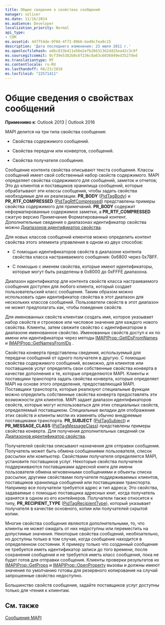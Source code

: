 ```yaml
---
title: Общие сведения о свойствах сообщений
manager: soliver
ms.date: 11/16/2014
ms.audience: Developer
localization_priority: Normal
api_type:
- COM
ms.assetid: 447f54de-9f0d-4f73-89b6-bed9cfea9c15
description: 'Дата последнего изменения: 23 июля 2011 г.'
ms.openlocfilehash: edbc833b411e56e2efb26631362dd25ea42c3c9f
ms.sourcegitcommit: 0cf39e5382b8c6f236c8a63c6036849ed3527ded
ms.translationtype: MT
ms.contentlocale: ru-RU
ms.lasthandoff: 08/23/2018
ms.locfileid: "22571411"
---
```

# <a name="message-properties-overview"></a>Общие сведения о свойствах сообщений

  
  
**Применимо к**: Outlook 2013 | Outlook 2016 
  
MAPI делится на три типа свойства сообщения:
  
- Свойства содержимого сообщений.
    
- Свойства передачи или конвертов, сообщений.
    
- Свойства получателя сообщения.
    
Сообщение контента свойства описывают текста сообщения. Классы сообщений имеет свой собственный набор свойств содержимого. MAPI определяет свойства содержимого для сообщений, заметок и отчетов; Это до клиентов и поставщиков хранилища сообщений, которые обрабатывают эти классы сообщения, чтобы задать свойства необходимые для их реализации. **PR_BODY** ([PidTagBody](pidtagbody-canonical-property.md)) и **PR_RTF_COMPRESSED** ([PidTagRtfCompressed](pidtagrtfcompressed-canonical-property.md)) представлены примеры свойства содержимого для примечаний. **PR_BODY** содержит неформатированные содержимое заметки, а **PR_RTF_COMPRESSED** сжатую версию Примечание Форматированный контент. Дополнительные сведения о диапазонах идентификатор свойства можно [Диапазонов идентификатор свойства](property-identifier-ranges.md).
  
Для новых классов сообщений клиентов можно определить контент свойства этого элемента управления в одном из двух способов:
  
- С помощью идентификаторов свойств в диапазоне контента свойства класса настраиваемого сообщения: 0x6800 через 0x7BFF.
    
- С помощью с именем свойства, которые имеют идентификаторы, которые могут быть разделены в 0x8000 до 0xFFFE диапазона.
    
Диапазон идентификатор для контента свойств класса настраиваемого сообщения доступен для любого клиента, который создает пользовательский класс сообщения. Таким образом можно использовать один идентификатор свойства в этот диапазон для нескольких классов сообщений. Пользователи свойств в этот диапазон не может предполагать как, чтобы поведение свойств. 
  
Для именованных свойств клиентам создать имя, которое указывает набор свойств и строковое или числовое значение для каждого нового свойства. Клиенты, затем свяжите свойство с идентификатором в диапазоне именованное свойство. Именованных свойств доступ к их по имени или идентификатора через методы [IMAPIProp::GetIDsFromNames](imapiprop-getidsfromnames.md) и [IMAPIProp::GetNamesFromIDs](imapiprop-getnamesfromids.md) . 
  
Свойства конверта представлены сведения, используемый для передачи сообщений от одного получателя в другую. С помощью свойства содержимого сообщений, возможно, для клиентов или поставщиков услуг определять свои собственные свойства конверта в качестве дополнения к те, которые определяются MAPI. Клиенты и поставщики транспорта задать свойства конверта, которые определяет MAPI на основе этого определения, предоставляющий MAPI. Поставщики транспорта, которые реализуют специальные функции можно определить собственные свойства конверта предоставлять эти возможности для клиентов. MAPI задает диапазон идентификаторов свойств, которые могут использоваться для этих специальных свойств, определяемый поставщиком. Специальные вкладки для отображения этих свойств и клиенты могли их изменять обычно внедряемые поставщиками транспорта. **PR_SUBJECT** ([PidTagSubject](pidtagsubject-canonical-property.md)) и **PR_MESSAGE_CLASS** ([PidTagMessageClass](pidtagmessageclass-canonical-property.md)) представлены примеры свойства конверта. Для получения дополнительных сведений см [Диапазонов идентификатор свойства](property-identifier-ranges.md).
  
Получателей свойства описывают назначения для отправки сообщения. Получатель может быть обмена сообщениями пользователя, список рассылки или компьютер. Свойствами получателя определяется MAPI, установите поставщиков услуг. Некоторые свойства получателя поддерживаются поставщиками адресной книги для имени пользователя обмена мгновенными сообщениями и объекты списка рассылки; другими свойствами получателя поддерживаемых клиентов, поставщиков хранилища сообщений или поставщиками транспорта. Например все получатели требуется адрес и тип адреса; Это свойства, задаваемые с помощью поставщика адресных книг, когда получатель хранятся в одном из его контейнеров. Получатели также относится к типу, **PR_RECIPIENT_TYPE** ([PidTagRecipientType](pidtagrecipienttype-canonical-property.md)), который указывает получателя в качестве основного, копии или получателей скрытой копии.
  
Многие свойства сообщения являются дополнительными, то, что клиенты не может ожидать от них недоступны или переместить на допустимые значения. Некоторые свойства сообщений, необязательно, но доступны только в том случае, когда сообщение находится в определенном состоянии. К примеру только что созданный сообщения не требуется иметь идентификатор записи до того времени, после сохранения сообщения и не требуется иметь класс сообщения, пока не будет готов для отправки сообщения. Клиенты проверки результатов их [IMAPIProp::GetProps](imapiprop-getprops.md) и [IMAPIProp::OpenProperty](imapiprop-openproperty.md) вызовы и должны имеют значения по умолчанию готовы для резервного копирования на случай запрошенные свойство недоступно. 
  
Большинство свойств сообщения, задайте поставщиков услуг доступны только для чтения к клиентам. 
  
## <a name="see-also"></a>См. также



[Сообщения MAPI](mapi-messages.md)


